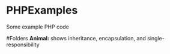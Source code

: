 # PHPExamples
Some example PHP code

#Folders
<b>Animal:</b> shows inheritance, encapsulation, and single-responsibility

